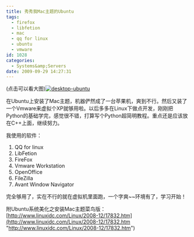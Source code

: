 ```yaml
---
title: 秀秀我Mac主题的Ubuntu
tags:
  - firefox
  - libfetion
  - mac
  - qq for linux
  - ubuntu
  - vmware
id: 1028
categories:
  - Systems&amp;Servers
date: 2009-09-29 14:27:31
---
```


(点击可以看大图)[![desktop-ubuntu](http://kangzj.net/wp-content/uploads/images/200909/MacUbuntu_CA66/desktopubuntu_thumb.png "desktop-ubuntu")](http://kangzj.net/wp-content/uploads/images/200909/MacUbuntu_CA66/desktopubuntu.png)

在Ubuntu上安装了Mac主题，机器俨然成了一台苹果机，爽到不行。然后又装了一个Vmware来虚拟个XP就够用啦。以后多多在Linux下做点开发，刚刚把Python的基础学完，感觉很不错，打算写个Python超简明教程。重点还是应该放在C++上面，继续努力。

 我使用的软件：

1.  QQ for linux
2.  LibFetion
3.  FireFox
4.  Vmware Workstation
5.  OpenOffice
6.  FileZilla
7.  Avant Window Navigator  

完全够用了，实在不行的就在虚拟机里面跑，一个字爽~~环境有了，学习开始！

附Ubuntu系统美化之安装Mac主题菜鸟版：[http://www.linuxidc.com/Linux/2008-12/17832.htm](http://www.linuxidc.com/Linux/2008-12/17832.htm "http://www.linuxidc.com/Linux/2008-12/17832.htm")